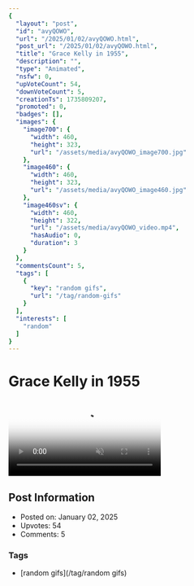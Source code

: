 ```yaml
---
{
  "layout": "post",
  "id": "avyQOWO",
  "url": "/2025/01/02/avyQOWO.html",
  "post_url": "/2025/01/02/avyQOWO.html",
  "title": "Grace Kelly in 1955",
  "description": "",
  "type": "Animated",
  "nsfw": 0,
  "upVoteCount": 54,
  "downVoteCount": 5,
  "creationTs": 1735809207,
  "promoted": 0,
  "badges": [],
  "images": {
    "image700": {
      "width": 460,
      "height": 323,
      "url": "/assets/media/avyQOWO_image700.jpg"
    },
    "image460": {
      "width": 460,
      "height": 323,
      "url": "/assets/media/avyQOWO_image460.jpg"
    },
    "image460sv": {
      "width": 460,
      "height": 322,
      "url": "/assets/media/avyQOWO_video.mp4",
      "hasAudio": 0,
      "duration": 3
    }
  },
  "commentsCount": 5,
  "tags": [
    {
      "key": "random gifs",
      "url": "/tag/random-gifs"
    }
  ],
  "interests": [
    "random"
  ]
}
---
```


# Grace Kelly in 1955

<video controls playsinline loop muted poster="/assets/media/avyQOWO_image460.jpg">
  <source src="/assets/media/avyQOWO_video.mp4" type="video/mp4">
  Your browser does not support the video tag.
</video>

## Post Information

- Posted on: January 02, 2025
- Upvotes: 54
- Comments: 5

### Tags

- [random gifs](/tag/random gifs)
